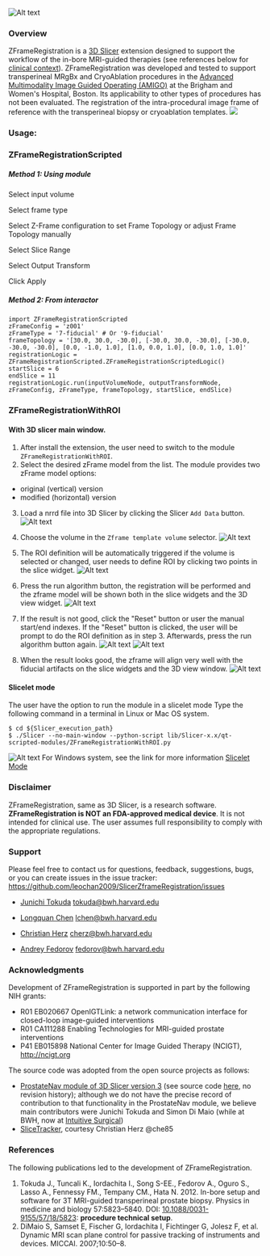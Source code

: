 ![Alt text](ZFrameRegistration.png)

### Overview

ZFrameRegistration is a [3D Slicer](http://slicer.org) extension designed to support the workflow of the in-bore MRI-guided therapies (see references below for [clinical context](http://ncigt.org/prostate-biopsy)). 
ZFrameRegistration was developed and tested to support transperineal MRgBx and CryoAblation procedures in the [Advanced Multimodality Image Guided Operating (AMIGO)](http://www.brighamandwomens.org/research/amigo/default.aspx) at the Brigham and Women's Hospital, Boston. Its applicability to other types of procedures has not been evaluated.
The registration of the intra-procedural image frame of reference with the transperineal biopsy or cryoablation templates.
![](Screenshots/Animation.gif)

### Usage:

### ZFrameRegistrationScripted

##### Method 1: Using module

Select input volume

Select frame type

Select Z-Frame configuration to set Frame Topology or adjust Frame Topology manually

Select Slice Range

Select Output Transform

Click Apply


##### Method 2: From interactor
```
import ZFrameRegistrationScripted
zFrameConfig = 'z001'
zFrameType = '7-fiducial' # Or '9-fiducial'
frameTopology = '[30.0, 30.0, -30.0], [-30.0, 30.0, -30.0], [-30.0, -30.0, -30.0], [0.0, -1.0, 1.0], [1.0, 0.0, 1.0], [0.0, 1.0, 1.0]'
registrationLogic = ZFrameRegistrationScripted.ZFrameRegistrationScriptedLogic()
startSlice = 6
endSlice = 11
registrationLogic.run(inputVolumeNode, outputTransformNode, zFrameConfig, zFrameType, frameTopology, startSlice, endSlice)
```


### ZFrameRegistrationWithROI

#### With 3D slicer main window.
1. After install the extension, the user need to switch to the module `ZFrameRegistrationWithROI`.
2. Select the desired zFrame model from the list. The module provides two zFrame model options:
* original (vertical) version
* modified (horizontal) version
3. Load a nrrd file into 3D Slicer by clicking the Slicer `Add Data` button.
![Alt text](Screenshots/AddData.png?raw=true "Add Data")

4. Choose the volume in the `Zframe template volume` selector.
![Alt text](Screenshots/SelectVolume.png?raw=true "Select Volume")

5. The ROI definition will be automatically triggered if the volume is selected or changed, user needs to define ROI by clicking two points in the slice widget.
![Alt text](Screenshots/DefineROI.png?raw=true "Define ROI")

6. Press the run algorithm button, the registration will be performed and the zframe model will be shown both in the slice widgets and the 3D view widget.
![Alt text](Screenshots/RunAlgorithm.png?raw=true "Run Algorithm")

7. If the result is not good, click the "Reset" button or user the manual start/end indexes. If the "Reset" button is clicked, the user will be prompt to do the ROI definition as in step 3.
   Afterwards, press the run algorithm button again.
![Alt text](Screenshots/Retry.png?raw=true "Retry") ![Alt text](Screenshots/RetryManualIndexes.png?raw=true "RetryManualIndexes")

8. When the result looks good, the zframe will align very well with the fiducial artifacts on the slice widgets and the 3D view window.
![Alt text](Screenshots/Validation.png?raw=true "Validation")

#### Slicelet mode
The user have the option to run the module in a slicelet mode
Type the following command in a terminal in Linux or Mac OS system.
~~~~
$ cd ${Slicer_execution_path}
$ ./Slicer --no-main-window --python-script lib/Slicer-x.x/qt-scripted-modules/ZFrameRegistrationWithROI.py
~~~~
![Alt text](Screenshots/Slicelet.png?raw=true "Slicelet")
For Windows system, see the link for more information [Slicelet Mode](https://www.slicer.org/wiki/Documentation/Nightly/Developers/Slicelets)
### Disclaimer

ZFrameRegistration, same as 3D Slicer, is a research software. **ZFrameRegistration is NOT an FDA-approved medical device**. It is not intended for clinical use. The user assumes full responsibility to comply with the appropriate regulations.  

### Support

Please feel free to contact us for questions, feedback, suggestions, bugs, or you can create issues in the issue tracker: https://github.com/leochan2009/SlicerZframeRegistration/issues

* [Junichi Tokuda](https://github.com/tokjun) tokuda@bwh.harvard.edu

* [Longquan Chen](https://github.com/leochan2009) lchen@bwh.harvard.edu

* [Christian Herz](https://github.com/che85) cherz@bwh.harvard.edu

* [Andrey Fedorov](https://github.com/fedorov) fedorov@bwh.harvard.edu

### Acknowledgments

Development of ZFrameRegistration is supported in part by the following NIH grants: 
* R01 EB020667 OpenIGTLink: a network communication interface for closed-loop image-guided interventions
* R01 CA111288 Enabling Technologies for MRI-guided prostate interventions
* P41 EB015898 National Center for Image Guided Therapy (NCIGT), http://ncigt.org

The source code was adopted from the open source projects
as follows:
* [ProstateNav module of 3D Slicer version
  3](https://www.slicer.org/slicerWiki/index.php/Modules:ProstateNav-Documentation-3.6) (see source
  code [here](https://github.com/SlicerProstate/ProstateNav), no revision
  history); although we
  do not have the precise record of contribution to that functionality in the
  ProstateNav module, we believe main contributors were Junichi Tokuda and
  Simon Di Maio (while at BWH, now at [Intuitive
  Surgical](http://www.intuitivesurgical.com/))
* [SliceTracker](https://github.com/SlicerProstate/SliceTracker), courtesy Christian Herz
  @che85  

### References

The following publications led to the development of ZFrameRegistration.
1. Tokuda J., Tuncali K., Iordachita I., Song S-EE., Fedorov A., Oguro S., Lasso A., Fennessy FM., Tempany CM., Hata N. 2012. In-bore setup and software for 3T MRI-guided transperineal prostate biopsy. Physics in medicine and biology 57:5823–5840. DOI: [10.1088/0031-9155/57/18/5823](http://doi.org/10.1088/0031-9155/57/18/5823): **procedure technical setup**.
2. DiMaio S, Samset E, Fischer G, Iordachita I, Fichtinger G, Jolesz F, et al. Dynamic MRI scan plane control for passive tracking of instruments and devices. MICCAI. 2007;10:50–8.
